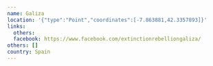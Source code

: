 ```yaml
---
name: Galiza
location: '{"type":"Point","coordinates":[-7.863881,42.3357893]}'
links:
  others: 
  facebook: https://www.facebook.com/extinctionrebelliongaliza/
others: []
country: Spain
---
```

